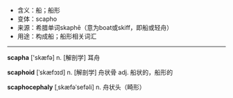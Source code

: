 - <span class="definition">含义：船；船形</span>
- <span class="definition">变体：scapho</span>
- <span class="definition">来源：希腊单词skaphē（意为boat或skiff，即船或轻舟）</span>
- <span class="definition">用途：构成船；船形相关词汇</span>

--- 

<span class="vocabulary">**scapha**</span> ['skæfə] n. [解剖学] 耳舟   

<span class="vocabulary">**scaphoid**</span> [ˈskæfɔɪd] n. [解剖学] 舟状骨 adj. 船状的，船形的

<span class="vocabulary">**scaphocephaly**</span> [ˌskæfəˈsefəli] n. 舟状头（畸形）

